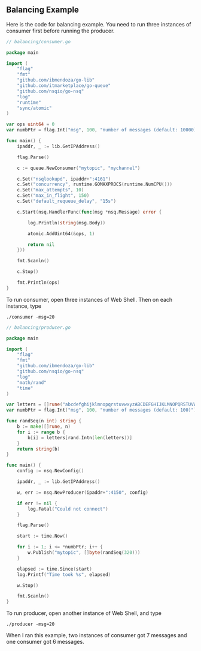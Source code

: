## Balancing Example

Here is the code for balancing example. You need to run three instances of consumer first before running the producer.

```go
// balancing/consumer.go

package main

import (
	"flag"
	"fmt"
	"github.com/ibmendoza/go-lib"
	"github.com/itmarketplace/go-queue"
	"github.com/nsqio/go-nsq"
	"log"
	"runtime"
	"sync/atomic"
)

var ops uint64 = 0
var numbPtr = flag.Int("msg", 100, "number of messages (default: 10000)")

func main() {
	ipaddr, _ := lib.GetIPAddress()

	flag.Parse()

	c := queue.NewConsumer("mytopic", "mychannel")

	c.Set("nsqlookupd", ipaddr+":4161")
	c.Set("concurrency", runtime.GOMAXPROCS(runtime.NumCPU()))
	c.Set("max_attempts", 10)
	c.Set("max_in_flight", 150)
	c.Set("default_requeue_delay", "15s")

	c.Start(nsq.HandlerFunc(func(msg *nsq.Message) error {

		log.Println(string(msg.Body))

		atomic.AddUint64(&ops, 1)

		return nil
	}))

	fmt.Scanln()

	c.Stop()

	fmt.Println(ops)
}
```

To run consumer, open three instances of Web Shell. Then on each instance, type

```./consumer -msg=20```

```go
// balancing/producer.go

package main

import (
	"flag"
	"fmt"
	"github.com/ibmendoza/go-lib"
	"github.com/nsqio/go-nsq"
	"log"
	"math/rand"
	"time"
)

var letters = []rune("abcdefghijklmnopqrstuvwxyzABCDEFGHIJKLMNOPQRSTUVWXYZ!@#$%^&*()1234567890")
var numbPtr = flag.Int("msg", 100, "number of messages (default: 100)")

func randSeq(n int) string {
	b := make([]rune, n)
	for i := range b {
		b[i] = letters[rand.Intn(len(letters))]
	}
	return string(b)
}

func main() {
	config := nsq.NewConfig()

	ipaddr, _ := lib.GetIPAddress()

	w, err := nsq.NewProducer(ipaddr+":4150", config)

	if err != nil {
		log.Fatal("Could not connect")
	}

	flag.Parse()

	start := time.Now()

	for i := 1; i <= *numbPtr; i++ {
		w.Publish("mytopic", []byte(randSeq(320)))
	}

	elapsed := time.Since(start)
	log.Printf("Time took %s", elapsed)

	w.Stop()

	fmt.Scanln()
}
```

To run producer, open another instance of Web Shell, and type

```./producer -msg=20```

When I ran this example, two instances of consumer got 7 messages and one consumer got 6 messages.
